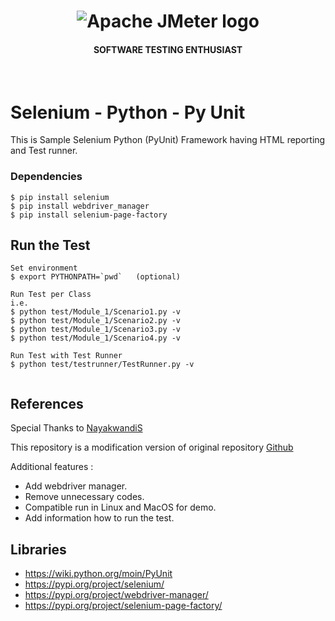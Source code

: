 <h1 align="center"><img src="https://user-images.githubusercontent.com/26521948/72658109-63a1d400-39e7-11ea-9667-c652586b4508.png" alt="Apache JMeter logo" /></h1>
<h4 align="center">SOFTWARE TESTING ENTHUSIAST</h4>
<br>

# Selenium - Python - Py Unit

This is Sample Selenium Python (PyUnit) Framework having HTML reporting and Test runner. 

### Dependencies
```
$ pip install selenium
$ pip install webdriver_manager
$ pip install selenium-page-factory
```

## Run the Test
```
Set environment
$ export PYTHONPATH=`pwd`   (optional)

Run Test per Class
i.e.
$ python test/Module_1/Scenario1.py -v
$ python test/Module_1/Scenario2.py -v
$ python test/Module_1/Scenario3.py -v
$ python test/Module_1/Scenario4.py -v 	

Run Test with Test Runner
$ python test/testrunner/TestRunner.py -v


```

## References
Special Thanks to [NayakwandiS](https://github.com/NayakwadiS)

This repository is a modification version of original repository [Github](Selenium_Python_UnitTest_HTML)

Additional features :
- Add webdriver manager.
- Remove unnecessary codes.
- Compatible run in Linux and MacOS for demo.
- Add information how to run the test.

## Libraries
- https://wiki.python.org/moin/PyUnit
- https://pypi.org/project/selenium/
- https://pypi.org/project/webdriver-manager/
- https://pypi.org/project/selenium-page-factory/
